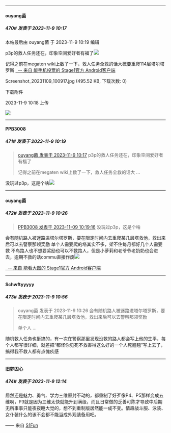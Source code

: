 
*****

####  ouyang菌  
##### 470#       发表于 2023-11-9 10:17

 本帖最后由 ouyang菌 于 2023-11-9 10:19 编辑 

p3p的救人任务还在，印象空间爱好者有福了<img src="https://static.saraba1st.com/image/smiley/face2017/067.png" referrerpolicy="no-referrer">

记得之前在megaten wiki上数了一下，救人任务全救的话大概要重爬114层塔尔塔罗斯
[  -- 来自 能手机投票的 Stage1官方 Android客户端](https://www.coolapk.com/apk/140634)

Screenshot_20231109_100917.jpg
(495.52 KB, 下载次数: 0)

下载附件

2023-11-9 10:18 上传

<img src="https://img.saraba1st.com/forum/202311/09/101817aoz1qw7liz7wsx4x.jpg" referrerpolicy="no-referrer">

*****

####  PPB3008  
##### 471#       发表于 2023-11-9 10:19

<blockquote><a href="httphttps://bbs.saraba1st.com/2b/forum.php?mod=redirect&amp;goto=findpost&amp;pid=62989289&amp;ptid=2138920" target="_blank">ouyang菌 发表于 2023-11-9 10:17</a>
p3p的救人任务还在，印象空间爱好者有福了

记得之前在megaten wiki上数了一下，救人任务全救的话大 ...</blockquote>
没玩过p3p，这是个啥<img src="https://static.saraba1st.com/image/smiley/face2017/037.png" referrerpolicy="no-referrer">


*****

####  ouyang菌  
##### 472#       发表于 2023-11-9 10:26

<blockquote><a href="httphttps://bbs.saraba1st.com/2b/forum.php?mod=redirect&amp;goto=findpost&amp;pid=62989318&amp;ptid=2138920" target="_blank">PPB3008 发表于 2023-11-09 10:19:16</a>
没玩过p3p，这是个啥</blockquote>会有随机路人被迷路进塔尔塔罗斯，要在限定时间内去重爬某几层塔救他，救出来后可以去警察那领奖励
单个人需要爬的塔其实不多，架不住每月都好几个人需要救
不鸟路人也不想要奖励也可以不救路人，但是小萝莉和老爷爷老奶奶也会进去，逾期不救的话commu直接作废<img src="https://static.saraba1st.com/image/smiley/face2017/067.png" referrerpolicy="no-referrer">

[  -- 来自 能看大图的 Stage1官方 Android客户端](https://www.coolapk.com/apk/140634)


*****

####  Schwftyyyyy  
##### 473#       发表于 2023-11-9 10:56

<blockquote>ouyang菌 发表于 2023-11-9 10:26
会有随机路人被迷路进塔尔塔罗斯，要在限定时间内去重爬某几层塔救他，救出来后可以去警察那领奖励

单个人 ...</blockquote>
随机救人任务也挺搞的，有一次在警察那里发现没救的路人都会写上他的生平，每个人都写很详细，就差把“都怪你见死不救害得这么好的一个人死翘翘”写上去了，搞得我不救人都有点愧疚感


*****

####  旧梦囚心  
##### 474#       发表于 2023-11-9 12:14

居然还是魅力、勇气、学力三维原封不动的，都重制了好歹像P4、P5那样变成五维啊，P3就是因为三维太快就能升到满级，而且日常做的乏善可陈才导致中后期无所事事只能夜夜睡大觉的，想不到重制版居然能一成不变。情趣战斗服、泳装、女仆装什么的该不会都不能当成外观装备用吧。

—— 来自 [S1Fun](https://s1fun.koalcat.com)

